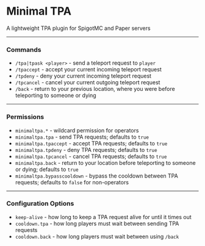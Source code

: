 # Minimal TPA

A lightweight TPA plugin for SpigotMC and Paper servers

---

### Commands

* `/tpa|tpask <player>` - send a teleport request to `player`
* `/tpaccept` - accept your current incoming teleport request
* `/tpdeny` - deny your current incoming teleport request
* `/tpcancel` - cancel your current outgoing teleport request
* `/back` - return to your previous location, where you were before teleporting to someone or dying

---

### Permissions

* `minimaltpa.*` - wildcard permission for operators
* `minimaltpa.tpa` - send TPA requests; defaults to `true`
* `minimaltpa.tpaccept` - accept TPA requests; defaults to `true`
* `minimaltpa.tpdeny` - deny TPA requests; defaults to `true`
* `minimaltpa.tpcancel` - cancel TPA requests; defaults to `true`
* `minimaltpa.back` - return to your location before teleporting to someone or dying; defaults to `true`
* `minimaltpa.bypasscooldown` - bypass the cooldown between TPA requests; defaults to `false` for non-operators

---

### Configuration Options

* `keep-alive` - how long to keep a TPA request alive for until it times out
* `cooldown.tpa` - how long players must wait between sending TPA requests
* `cooldown.back` - how long players must wait between using `/back`